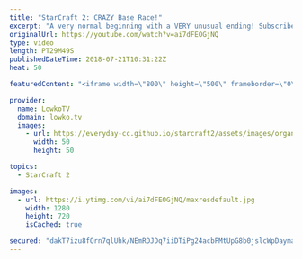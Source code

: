 ```yaml
---
title: "StarCraft 2: CRAZY Base Race!"
excerpt: "A very normal beginning with a VERY unusual ending! Subscribe for more videos: http://lowko.tv/youtube Probes snipe a Hatchery: https://goo.gl/B3A2Pf  Clem vs ShoWTimE in an epic match of Terran vs Protoss. While the game starts off very normal, with both players taking a 3rd base, it very quickly turns"
originalUrl: https://youtube.com/watch?v=ai7dFEOGjNQ
type: video
length: PT29M49S
publishedDateTime: 2018-07-21T10:31:22Z
heat: 50

featuredContent: "<iframe width=\"800\" height=\"500\" frameborder=\"0\" src=\"https://www.youtube.com/embed/ai7dFEOGjNQ\" allow=\"accelerometer; autoplay; encrypted-media; gyroscope; picture-in-picture\" allowfullscreen></iframe>"

provider:
  name: LowkoTV
  domain: lowko.tv
  images:
    - url: https://everyday-cc.github.io/starcraft2/assets/images/organizations/lowko.tv-50x50.jpg
      width: 50
      height: 50

topics:
  - StarCraft 2

images:
  - url: https://i.ytimg.com/vi/ai7dFEOGjNQ/maxresdefault.jpg
    width: 1280
    height: 720
    isCached: true

secured: "dakT7izu8fOrn7qlUhk/NEmRDJDq7iiDTiPg24acbPMtUpG8b0jslcWpDayma/CVNMRLy19rkeU5sT3VIxXBLtTc+1awdeFZF3jcrHNE0dS0b9CcbrC9jjGyJFXUna6dQj0UCKIS/NvuspUXW65pluntGUT4tOpuV59z7wiyj4WjhuZzuaJYBOZQAJNxI5DO35x3vDfWxpvwYeU6mWhdCIUN4/4uk4TYAfWR0VYp7KfvnKNAnllk7bHGntHOB9kqhmV/OeTq00GuXcguXJWJ6F4CIOejTw5N+rpjvxXrjDDtJz8FWegK0fM5X7wFMU0RhqscR7+vWOAQKEXEVOUCl7pQJgzTcGhUHOdjZB3XAi/QLTGyGkMkxbQ8KFiaLCWpViMr5w5qBdqd3WDew4bWl74/ECdksnaNXesC9Y8wjEY=;/zWjh5FfYUv87XrkvLZNVA=="
---
```


